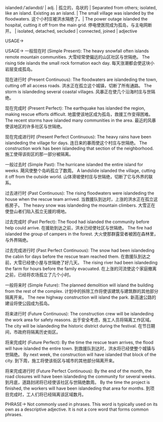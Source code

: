 islanded:/ˈaɪləndɪd/ | adj. | 孤立的，岛状的 |  Separated from others; isolated, like an island.  Existing as an island. | The small village was islanded by the floodwaters.  这个小村庄被洪水隔绝了。| The power outage islanded the hospital, cutting it off from the main grid.  停电使医院成为孤岛，与主电网断开。 | isolated, detached, secluded | connected, joined | adjective


USAGE->

USAGE->
一般现在时 (Simple Present):
The heavy snowfall often islands remote mountain communities.  大雪经常使偏远的山区社区与世隔绝。
The rising tide islands the small rock formation each day.  每天涨潮都会使这块小岩层变成孤岛。


现在进行时 (Present Continuous):
The floodwaters are islandeding the town, cutting off all access roads. 洪水正在孤立这个城镇，切断了所有通路。
The storm is islandeding several coastal villages.  风暴正在使几个沿海村庄与世隔绝。


现在完成时 (Present Perfect):
The earthquake has islanded the region, making rescue efforts difficult. 地震使该地区成为孤岛，救援工作变得困难。
The recent storms have islanded many communities in the area. 最近的风暴使该地区的许多社区与世隔绝。


现在完成进行时 (Present Perfect Continuous):
The heavy rains have been islandeding the village for days.  连日来的暴雨使这个村庄与世隔绝。
The construction work has been islandeding that section of the neighborhood. 施工使得该街区的那一部分被隔离。


一般过去时 (Simple Past):
The hurricane islanded the entire island for weeks. 飓风使整个岛屿孤立了数周。
A landslide islanded the village, cutting it off from the outside world.  山体滑坡使村庄与世隔绝，切断了它与外界的联系。


过去进行时 (Past Continuous):
The rising floodwaters were islandeding the house when the rescue team arrived.  当救援队到达时，上涨的洪水正在孤立这栋房子。
The heavy snow was islandeding the mountain climbers.  大雪正在使登山者们陷入孤立无援的境地。


过去完成时 (Past Perfect):
The flood had islanded the community before help could arrive.  在援助到达之前，洪水已经使社区与世隔绝。
The fire had islanded the group of campers in the forest.  大火使那群露营者被困在森林里，与外界隔绝。


过去完成进行时 (Past Perfect Continuous):
The snow had been islandeding the cabin for days before the rescue team reached them.  在救援队到达之前，大雪已经使小屋与世隔绝了好几天。
The rising river had been islandeding the farm for hours before the family evacuated.  在上涨的河流使这个家庭撤离之前，已经将农场孤立了几个小时。


一般将来时 (Simple Future):
The planned demolition will island the building from the rest of the complex.  计划中的拆除工作将使该建筑与建筑群的其他部分隔离开来。
The new highway construction will island the park. 新高速公路的建设将使公园成为孤岛。


将来进行时 (Future Continuous):
The construction crew will be islandeding the work area for safety reasons.  出于安全考虑，施工人员将隔离工作区域。
The city will be islandeding the historic district during the festival. 在节日期间，市政府将隔离历史街区。


将来完成时 (Future Perfect):
By the time the rescue team arrives, the flood will have islanded the entire town.  到救援队到达时，洪水将已经使整个城镇与世隔绝。
By next week, the construction will have islanded that block of the city. 到下周，施工将使该街区与城市的其他部分隔离开来。


将来完成进行时 (Future Perfect Continuous):
By the end of the month, the road closures will have been islandeding the community for several weeks. 到月底，道路封闭将已经使该社区与世隔绝数周。
By the time the project is finished, the workers will have been islandeding that area for months.  到项目完成时，工人们将已经隔离该区域数月。



PHRASE->
Not commonly used in phrases.  This word is typically used on its own as a descriptive adjective.  It is not a core word that forms common phrases.
